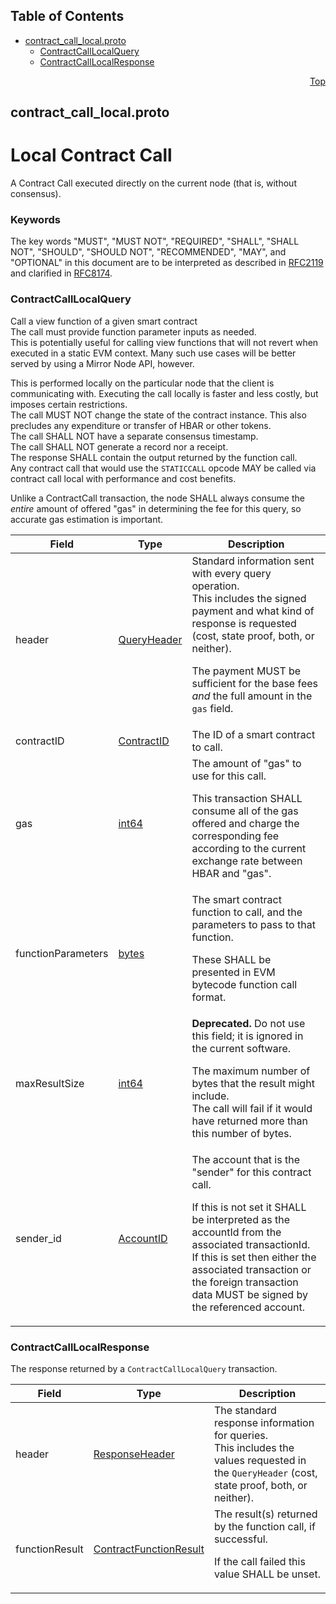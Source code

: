 ## Table of Contents

- [contract_call_local.proto](#contract_call_local-proto)
    - [ContractCallLocalQuery](#proto-ContractCallLocalQuery)
    - [ContractCallLocalResponse](#proto-ContractCallLocalResponse)
  



<a name="contract_call_local-proto"></a>
<p align="right"><a href="#top">Top</a></p>

## contract_call_local.proto
# Local Contract Call
A Contract Call executed directly on the current node
(that is, without consensus).

### Keywords
The key words "MUST", "MUST NOT", "REQUIRED", "SHALL", "SHALL NOT",
"SHOULD", "SHOULD NOT", "RECOMMENDED", "MAY", and "OPTIONAL" in this
document are to be interpreted as described in
[RFC2119](https://www.ietf.org/rfc/rfc2119) and clarified in
[RFC8174](https://www.ietf.org/rfc/rfc8174).


<a name="proto-ContractCallLocalQuery"></a>

### ContractCallLocalQuery
Call a view function of a given smart contract<br/>
The call must provide function parameter inputs as needed.<br/>
This is potentially useful for calling view functions that will not revert
when executed in a static EVM context. Many such use cases will be better
served by using a Mirror Node API, however.

This is performed locally on the particular node that the client is
communicating with. Executing the call locally is faster and less costly,
but imposes certain restrictions.<br/>
The call MUST NOT change the state of the contract instance. This also
precludes any expenditure or transfer of HBAR or other tokens.<br/>
The call SHALL NOT have a separate consensus timestamp.<br/>
The call SHALL NOT generate a record nor a receipt.<br/>
The response SHALL contain the output returned by the function call.<br/>
Any contract call that would use the `STATICCALL` opcode MAY be called via
contract call local with performance and cost benefits.

Unlike a ContractCall transaction, the node SHALL always consume the
_entire_ amount of offered "gas" in determining the fee for this query, so
accurate gas estimation is important.


| Field | Type | Description |
| ----- | ---- | ----------- |
| header | [QueryHeader](#proto-QueryHeader) | Standard information sent with every query operation.<br/> This includes the signed payment and what kind of response is requested (cost, state proof, both, or neither). <p> The payment MUST be sufficient for the base fees _and_ the full amount in the `gas` field. |
| contractID | [ContractID](#proto-ContractID) | The ID of a smart contract to call. |
| gas | [int64](#int64) | The amount of "gas" to use for this call. <p> This transaction SHALL consume all of the gas offered and charge the corresponding fee according to the current exchange rate between HBAR and "gas". |
| functionParameters | [bytes](#bytes) | The smart contract function to call, and the parameters to pass to that function. <p> These SHALL be presented in EVM bytecode function call format. |
| maxResultSize | [int64](#int64) | **Deprecated.** Do not use this field; it is ignored in the current software. <p> The maximum number of bytes that the result might include.<br/> The call will fail if it would have returned more than this number of bytes. |
| sender_id | [AccountID](#proto-AccountID) | The account that is the "sender" for this contract call. <p> If this is not set it SHALL be interpreted as the accountId from the associated transactionId.<br/> If this is set then either the associated transaction or the foreign transaction data MUST be signed by the referenced account. |






<a name="proto-ContractCallLocalResponse"></a>

### ContractCallLocalResponse
The response returned by a `ContractCallLocalQuery` transaction.


| Field | Type | Description |
| ----- | ---- | ----------- |
| header | [ResponseHeader](#proto-ResponseHeader) | The standard response information for queries.<br/> This includes the values requested in the `QueryHeader` (cost, state proof, both, or neither). |
| functionResult | [ContractFunctionResult](#proto-ContractFunctionResult) | The result(s) returned by the function call, if successful. <p> If the call failed this value SHALL be unset. |





 <!-- end messages -->

 <!-- end enums -->

 <!-- end HasExtensions -->

 <!-- end services -->



